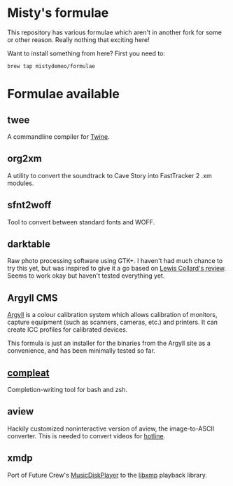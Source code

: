 Misty's formulae
================

This repository has various formulae which aren't in another fork for
some or other reason. Really nothing that exciting here!

Want to install something from here? First you need to:
```
brew tap mistydemeo/formulae
```

Formulae available
==================

twee
----

A commandline compiler for [Twine](http://gimcrackd.com/etc/src/).

org2xm
------

A utility to convert the soundtrack to Cave Story into FastTracker 2 .xm modules.

sfnt2woff
---------

Tool to convert between standard fonts and WOFF.

darktable
---------

Raw photo processing software using GTK+. I haven't had much chance to
try this yet, but was inspired to give it a go based on
[Lewis Collard's review](http://lewiscollard.com/tmp/darktable-linux-review/).
Seems to work okay but haven't tested everything yet.

Argyll CMS
----------

[Argyll](http://www.argyllcms.com/) is a colour calibration system which
allows calibration of monitors, capture equipment (such as scanners,
cameras, etc.) and printers. It can create ICC profiles for calibrated
devices.

This formula is just an installer for the binaries from the Argyll site
as a convenience, and has been minimally tested so far.

[compleat](http://limpet.net/mbrubeck/2009/10/30/compleat.html)
--------

Completion-writing tool for bash and zsh.

aview
-----

Hackily customized noninteractive version of aview, the image-to-ASCII converter. This is needed to convert videos for [hotline](https://github.com/mistydemeo/hotline).

xmdp
----

Port of Future Crew's [MusicDiskPlayer](http://www.textfiles.com/computers/DOCUMENTATION/fcinfo17.txt) to the [libxmp](http://xmp.sourceforge.net/) playback library.
